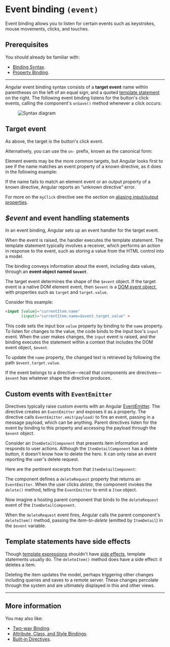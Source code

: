 
# Event binding `(event)`

Event binding allows you to listen for certain events such as
keystrokes, mouse movements, clicks, and touches.


## Prerequisites

You should already be familiar with:

* [Binding Syntax](guide/binding-syntax).
* [Property Binding](guide/property-binding).

<hr/>

Angular event binding syntax consists of a **target event** name
within parentheses on the left of an equal sign, and a quoted
[template statement](guide/template-statements) on the right.
The following event binding listens for the button's click events, calling
the component's `onSave()` method whenever a click occurs:


<figure>
  <img src='generated/images/guide/template-syntax/syntax-diagram.gif' alt="Syntax diagram">
</figure>

 <!-- <code-example path="template-syntax/src/app/app.component.html" region="event-binding-1" title="src/app/app.component.html" linenums="false">
</code-example>  -->

## Target event

As above, the target is the button's click event. 

<code-example path="template-syntax/src/app/app.component.html" region="event-binding-1" title="src/app/app.component.html" linenums="false">
</code-example>

Alternatively, you can use the `on-` prefix, known as the canonical form:

<code-example path="template-syntax/src/app/app.component.html" region="event-binding-2" title="src/app/app.component.html" linenums="false">
</code-example>

Element events may be the more common targets, but Angular looks first to see if the name matches an event property
of a known directive, as it does in the following example:

<code-example path="template-syntax/src/app/app.component.html" region="event-binding-3" title="src/app/app.component.html" linenums="false">
</code-example>

If the name fails to match an element event or an output property of a known directive,
Angular reports an “unknown directive” error.

For more on the `myClick` directive see the section
on [aliasing input/output properties](guide/input-output#aliasing-inputoutput-properties).

## *$event* and event handling statements
<!-- KW--This section could use a diagram (in progress- question about receiver)-->
In an event binding, Angular sets up an event handler for the target event.

When the event is raised, the handler executes the template statement.
The template statement typically involves a receiver, which performs an action
in response to the event, such as storing a value from the HTML control
into a model.

The binding conveys information about the event, including data values, through
an **event object named `$event`**.

The target event determines the shape of the `$event` object.
If the target event is a native DOM element event, then `$event` is a
[DOM event object](https://developer.mozilla.org/en-US/docs/Web/Events),
with properties such as `target` and `target.value`.

Consider this example:

```html
<input [value]="currentItem.name"
       (input)="currentItem.name=$event.target.value" >
```

<!-- <code-example path="template-syntax/src/app/app.component.html" region="without-NgModel" title="src/app/app.component.html" linenums="false">
</code-example> -->

This code sets the input box `value` property by binding to the `name` property.
To listen for changes to the value, the code binds to the input box's `input` event.
When the user makes changes, the `input` event is raised, and the binding executes
the statement within a context that includes the DOM event object, `$event`.

To update the `name` property, the changed text is retrieved by following the path `$event.target.value`.

If the event belongs to a directive&mdash;recall that components 
are directives&mdash;`$event` has whatever shape the directive produces.

<!-- KW--Do we ever type `$event` in our code? (I don't think we do often, right?) Why is it important to this discussion? -->


## Custom events with `EventEmitter`

Directives typically raise custom events with an Angular [EventEmitter](api/core/EventEmitter).
The directive creates an `EventEmitter` and exposes it as a property.
The directive calls `EventEmitter.emit(payload)` to fire an event, passing in a message payload, which can be anything.
Parent directives listen for the event by binding to this property and accessing the payload through the `$event` object.

Consider an `ItemDetailComponent` that presents item information and responds to user actions.
Although the `ItemDetailComponent` has a delete button, it doesn't know how to delete the hero. It can only raise an event reporting the user's delete request.

Here are the pertinent excerpts from that `ItemDetailComponent`:
<!-- KW--This sample needs to be changed to item -->
<code-example path="template-syntax/src/app/hero-detail.component.ts" linenums="false" title="src/app/hero-detail.component.ts (template)" region="template-1">
</code-example>

<code-example path="template-syntax/src/app/hero-detail.component.ts" linenums="false" title="src/app/hero-detail.component.ts (deleteRequest)" region="deleteRequest">
</code-example>

The component defines a `deleteRequest` property that returns an `EventEmitter`.
When the user clicks *delete*, the component invokes the `delete()` method,
telling the `EventEmitter` to emit a `Item` object.

Now imagine a hosting parent component that binds to the `deleteRequest` event 
of the `ItemDetailComponent`.
<!-- KW--What is deleteHero($event)? -->
<code-example path="template-syntax/src/app/app.component.html" linenums="false" title="src/app/app.component.html (event-binding-to-component)" region="event-binding-to-component">
</code-example>

When the `deleteRequest` event fires, Angular calls the parent component's 
`deleteItem()` method, passing the *item-to-delete* (emitted by `ItemDetail`) 
in the `$event` variable.

## Template statements have side effects

Though [template expressions](guide/template-syntax#template-expressions) shouldn't have [side effects](guide/template-syntax#avoid-side-effects), template 
statements usually do. The `deleteItem()` method does have 
a side effect: it deletes a item.

Deleting the item updates the model, perhaps triggering other changes
including queries and saves to a remote server.
These changes percolate through the system and are ultimately displayed in this and other views.

<hr/>

## More information

You may also like:

* [Two-way Binding](guide/two-way-binding).
* [Attribute, Class, and Style Bindings](guide/attribute-class-style-bindings).
* [Built-in Directives](guide/built-in-directives).


